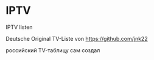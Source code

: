 # IPTV
IPTV listen

Deutsche Original TV-Liste von https://github.com/jnk22

российский TV-таблицу сам создал